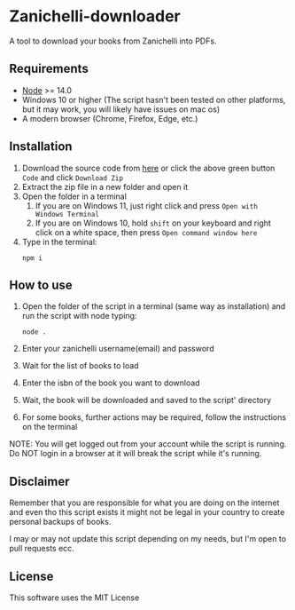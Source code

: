 # Zanichelli-downloader

A tool to download your books from Zanichelli into PDFs.

## Requirements

- [Node](https://nodejs.org/it/) >= 14.0
- Windows 10 or higher (The script hasn't been tested on other platforms, but it may work, you will likely have issues on mac os)
- A modern browser (Chrome, Firefox, Edge, etc.)

## Installation

1. Download the source code from [here](https://github.com/Leone25/kitaboo-downloader/archive/refs/heads/main.zip) or click the above green button `Code` and click `Download Zip`
2. Extract the zip file in a new folder and open it
3. Open the folder in a terminal
   1. If you are on Windows 11, just right click and press `Open with Windows Terminal`
   2. If you are on Windows 10, hold `shift` on your keyboard and right click on a white space, then press `Open command window here`
4. Type in the terminal:
   ```shell
   npm i
   ```

## How to use

1. Open the folder of the script in a terminal (same way as installation) and run the script with node typing:

   ```shell
   node .
   ```
2. Enter your zanichelli username(email) and password
3. Wait for the list of books to load
4. Enter the isbn of the book you want to download
5. Wait, the book will be downloaded and saved to the script' directory
6. For some books, further actions may be required, follow the instructions on the terminal

NOTE: You will get logged out from your account while the script is running. Do NOT login in a browser at it will break the script while it's running.

## Disclaimer

Remember that you are responsible for what you are doing on the internet and even tho this script exists it might not be legal in your country to create personal backups of books.

I may or may not update this script depending on my needs, but I'm open to pull requests ecc.

## License

This software uses the MIT License
